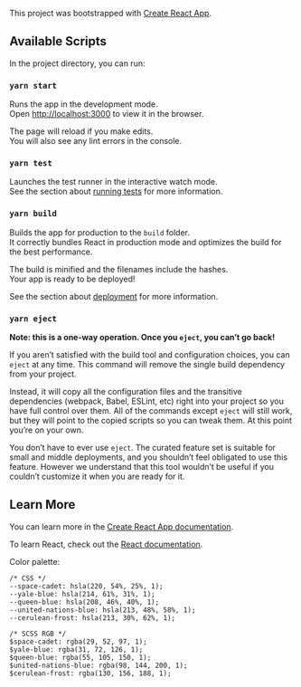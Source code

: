 This project was bootstrapped with [Create React App](https://github.com/facebook/create-react-app).

## Available Scripts

In the project directory, you can run:

### `yarn start`

Runs the app in the development mode.<br />
Open [http://localhost:3000](http://localhost:3000) to view it in the browser.

The page will reload if you make edits.<br />
You will also see any lint errors in the console.

### `yarn test`

Launches the test runner in the interactive watch mode.<br />
See the section about [running tests](https://facebook.github.io/create-react-app/docs/running-tests) for more information.

### `yarn build`

Builds the app for production to the `build` folder.<br />
It correctly bundles React in production mode and optimizes the build for the best performance.

The build is minified and the filenames include the hashes.<br />
Your app is ready to be deployed!

See the section about [deployment](https://facebook.github.io/create-react-app/docs/deployment) for more information.

### `yarn eject`

**Note: this is a one-way operation. Once you `eject`, you can’t go back!**

If you aren’t satisfied with the build tool and configuration choices, you can `eject` at any time. This command will remove the single build dependency from your project.

Instead, it will copy all the configuration files and the transitive dependencies (webpack, Babel, ESLint, etc) right into your project so you have full control over them. All of the commands except `eject` will still work, but they will point to the copied scripts so you can tweak them. At this point you’re on your own.

You don’t have to ever use `eject`. The curated feature set is suitable for small and middle deployments, and you shouldn’t feel obligated to use this feature. However we understand that this tool wouldn’t be useful if you couldn’t customize it when you are ready for it.

## Learn More

You can learn more in the [Create React App documentation](https://facebook.github.io/create-react-app/docs/getting-started).

To learn React, check out the [React documentation](https://reactjs.org/).

Color palette:
```
/* CSS */
--space-cadet: hsla(220, 54%, 25%, 1);
--yale-blue: hsla(214, 61%, 31%, 1);
--queen-blue: hsla(208, 46%, 40%, 1);
--united-nations-blue: hsla(213, 48%, 58%, 1);
--cerulean-frost: hsla(213, 30%, 62%, 1);

/* SCSS RGB */
$space-cadet: rgba(29, 52, 97, 1);
$yale-blue: rgba(31, 72, 126, 1);
$queen-blue: rgba(55, 105, 150, 1);
$united-nations-blue: rgba(98, 144, 200, 1);
$cerulean-frost: rgba(130, 156, 188, 1);
```